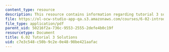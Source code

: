 ```yaml
---
content_type: resource
description: This resource contains information regarding tutorial 3 solutions.
file: https://ol-ocw-studio-app-qa.s3.amazonaws.com/courses/6-02-introduction-to-eecs-ii-digital-communication-systems-fall-2012/c7e3c548c50b9c2e0e4898be421aafac_MIT6_02F12_tutor03_sol.pdf
file_type: application/pdf
parent_uid: 50216f2a-736c-9553-2555-2defe4b0c19f
resourcetype: Document
title: 6.02 Tutorial 3 Solutions
uid: c7e3c548-c50b-9c2e-0e48-98be421aafac
---
```


